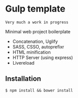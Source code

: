 Gulp template
======================

`Very much a work in progress`

Minimal web project boilerplate 

- Concatenation, Uglify
- SASS, CSSO, autoprefixr
- HTML minification
- HTTP Server (using express)
- Livereload


## Installation 

`$ npm install && bower install`
